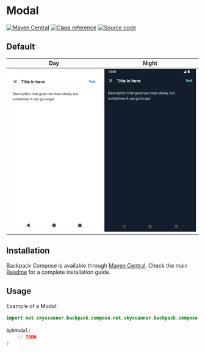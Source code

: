 # Modal

[![Maven Central](https://img.shields.io/maven-central/v/net.skyscanner.backpack/backpack-compose)](https://search.maven.org/artifact/net.skyscanner.backpack/backpack-compose)
[![Class reference](https://img.shields.io/badge/Class%20reference-Android-blue)](https://backpack.github.io/android/backpack-compose/net.skyscanner.backpack.compose.net.skyscanner.backpack.compose.dialog)
[![Source code](https://img.shields.io/badge/Source%20code-GitHub-lightgrey)](https://github.com/Skyscanner/backpack-android/tree/main/backpack-compose/src/main/kotlin/net/skyscanner/backpack/compose/net.skyscanner.backpack.compose.dialog)

## Default

| Day | Night |
| --- | --- |
| <img src="https://raw.githubusercontent.com/Skyscanner/backpack-android/main/docs/compose/Modal/screenshots/default.png" alt="Modal component" width="375" /> | <img src="https://raw.githubusercontent.com/Skyscanner/backpack-android/main/docs/compose/Modal/screenshots/default_dm.png" alt="Modal component - dark mode" width="375" /> |

## Installation

Backpack Compose is available through [Maven Central](https://search.maven.org/artifact/net.skyscanner.backpack/backpack-compose). Check the main [Readme](https://github.com/skyscanner/backpack-android#installation) for a complete installation guide.

## Usage

Example of a Modal:

```Kotlin
import net.skyscanner.backpack.compose.net.skyscanner.backpack.compose.dialog.BpkModal

BpkModal(
    // TODO
)
```
